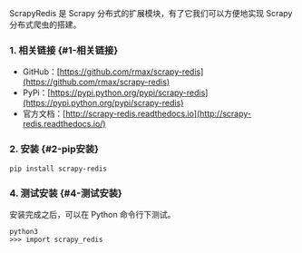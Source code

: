 ScrapyRedis 是 Scrapy 分布式的扩展模块，有了它我们可以方便地实现 Scrapy 分布式爬虫的搭建。

### 1. 相关链接 {#1-相关链接}

* GitHub：[https://github.com/rmax/scrapy-redis](https://github.com/rmax/scrapy-redis)
* PyPi：[https://pypi.python.org/pypi/scrapy-redis](https://pypi.python.org/pypi/scrapy-redis)
* 官方文档：[http://scrapy-redis.readthedocs.io](http://scrapy-redis.readthedocs.io/)

### 2. 安装 {#2-pip安装}

```
pip install scrapy-redis
```

### 4. 测试安装 {#4-测试安装}

安装完成之后，可以在 Python 命令行下测试。

```
python3
>>> import scrapy_redis
```



